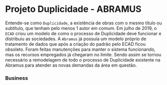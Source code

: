 # Projeto Duplicidade - ABRAMUS

Entende-se como `Duplicidade`, a existência de obras com o mesmo título ou subtítulo, que tenham pelo menos 1 autor em comum.
Em julho de 2019, o `ECAD` criou um modelo de como o processo de Duplicidade deve funcionar e distribuiu as sociedades. 
A `Abramus` já possuía um modelo próprio de tratamento de dados que após a criação do padrão pelo ECAD ficou obsoleto. 
Foram feitas manutenções para manter o sistema funcionando, mas os recursos empregados já chegaram no limite. Sendo assim se tornou necessário a remodelagem de todo o processo de Duplicidade existente na Abramus para atender as novas demandas da área em questão.

### Business

